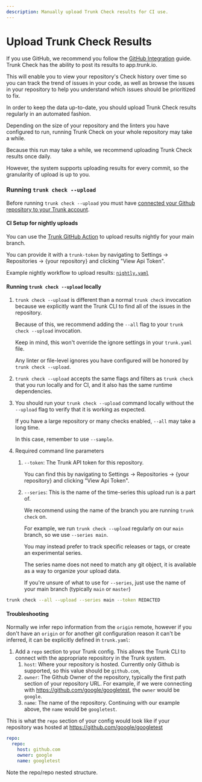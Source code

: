```yaml
---
description: Manually upload Trunk Check results for CI use.
---
```


# Upload Trunk Check Results

If you use GitHub, we recommend you follow the [GitHub Integration](../get-started/how-it-works.md) guide.
Trunk Check has the ability to post its results to app.trunk.io.

This will enable you to view your repository's Check history over time so you can track the trend of issues in your code, as well as browse the issues in your repository to help you understand which issues should be prioritized to fix.

In order to keep the data up-to-date, you should upload Trunk Check results regularly in an automated fashion.

Depending on the size of your repository and the linters you have configured to run, running Trunk Check on your whole repository may take a while.

Because this run may take a while, we recommend uploading Trunk Check results once daily.

However, the system supports uploading results for every commit, so the granularity of upload is up to you.

### Running `trunk check --upload`

Before running `trunk check --upload` you must have [connected your Github repository to your Trunk account](upload-trunk-check-results.md).

#### CI Setup for nightly uploads

You can use the [Trunk GitHub Action](https://github.com/marketplace/actions/trunk-check) to upload results nightly for your main branch.

You can provide it with a `trunk-token` by navigating to Settings → Repositories → {your repository} and clicking "View Api Token".

Example nightly workflow to upload results: [`nightly.yaml`](https://github.com/trunk-io/trunk-action/blob/main/.github/workflows/nightly.yaml)

#### Running `trunk check --upload` locally

1. `trunk check --upload` is different than a normal `trunk check` invocation because we explicitly want the Trunk CLI to find all of the issues in the repository.

   Because of this, we recommend adding the `--all` flag to your `trunk check --upload` invocation.

   Keep in mind, this won't override the ignore settings in your `trunk.yaml` file.

   Any linter or file-level ignores you have configured will be honored by `trunk check --upload`.

2. `trunk check --upload` accepts the same flags and filters as `trunk check` that you run locally and for CI, and it also has the same runtime dependencies.
3. You should run your `trunk check --upload` command locally without the `--upload` flag to verify that it is working as expected.

   If you have a large repository or many checks enabled, `--all` may take a long time.

   In this case, remember to use `--sample`.

4. Required command line parameters

   1. `--token`: The Trunk API token for this repository.

      You can find this by navigating to Settings → Repositories → {your repository} and clicking "View Api Token".

   2. `--series`: This is the name of the time-series this upload run is a part of.

      We recommend using the name of the branch you are running `trunk check` on.

      For example, we run `trunk check --upload` regularly on our `main` branch, so we use `--series main`.

      You may instead prefer to track specific releases or tags, or create an experimental series.

      The series name does not need to match any git object, it is available as a way to organize your upload data.

      If you're unsure of what to use for `--series`, just use the name of your main branch (typically `main` or `master`)

```bash
trunk check --all --upload --series main --token REDACTED
```

#### Troubleshooting

Normally we infer repo information from the `origin` remote, however if you don't have an `origin` or for another git configuration reason it can't be inferred, it can be explicitly defined in `trunk.yaml`:

1. Add a `repo` section to your Trunk config.
   This allows the Trunk CLI to connect with the appropriate repository in the Trunk system.
   1. `host`: Where your repository is hosted.
      Currently only Github is supported, so this value should be `github.com`,
   2. `owner`: The Github Owner of the repository, typically the first path section of your repository URL.
      For example, if we were connecting with <https://github.com/google/googletest>, the `owner` would be `google`.
   3. `name`: The name of the repository.
      Continuing with our example above, the `name` would be `googletest`.

This is what the `repo` section of your config would look like if your repository was hosted at <https://github.com/google/googletest>

```yaml
repo:
  repo:
    host: github.com
    owner: google
    name: googletest
```

Note the repo/repo nested structure.

